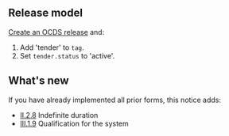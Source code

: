 ## Release model

[Create an OCDS release](../operations#create-a-release) and:

1. Add 'tender' to `tag`.
1. Set `tender.status` to 'active'.

## What's new

If you have already implemented all prior forms, this notice adds:

* [II.2.8](#II.2.8) Indefinite duration
* [III.1.9](#III.1.9) Qualification for the system
